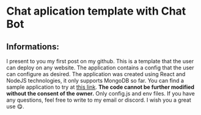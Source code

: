 # Chat aplication template with Chat Bot

## Informations:
I present to you my first post on my github. This is a template that the user can deploy on any website. 
The application contains a config that the user can configure as desired. The application was created using React and NodeJS technologies, it only supports MongoDB so far.
You can find a sample application to try at [this link](#chat-aplication-tempalte-with-chat-bot). 
**The code cannot be further modified without the consent of the owner.** Only config.js and env files. 
If you have any questions, feel free to write to my email or discord. I wish you a great use :yum:.